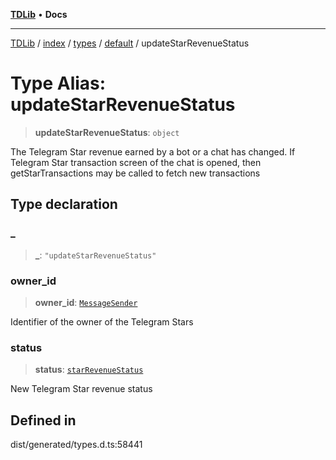 [**TDLib**](../../../../../../README.md) • **Docs**

***

[TDLib](../../../../../../modules.md) / [index](../../../../../README.md) / [types](../../../README.md) / [default](../README.md) / updateStarRevenueStatus

# Type Alias: updateStarRevenueStatus

> **updateStarRevenueStatus**: `object`

The Telegram Star revenue earned by a bot or a chat has changed. If Telegram Star transaction screen of the chat is opened, then getStarTransactions may be called to fetch new transactions

## Type declaration

### \_

> **\_**: `"updateStarRevenueStatus"`

### owner\_id

> **owner\_id**: [`MessageSender`](MessageSender.md)

Identifier of the owner of the Telegram Stars

### status

> **status**: [`starRevenueStatus`](starRevenueStatus.md)

New Telegram Star revenue status

## Defined in

dist/generated/types.d.ts:58441
